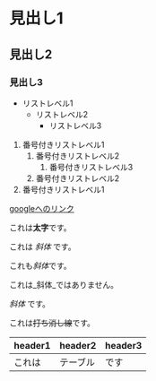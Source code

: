 # 見出し1

## 見出し2

### 見出し3

- リストレベル1
    - リストレベル2
        - リストレベル3

1. 番号付きリストレベル1
    1. 番号付きリストレベル2
        1. 番号付きリストレベル3
    1. 番号付きリストレベル2
1. 番号付きリストレベル1

[googleへのリンク](https://www.google.co.jp)

これは**太字**です。

これは _斜体_ です。

これも*斜体*です。

これは_斜体_ではありません。

_斜体_ です。

これは~~打ち消し線~~です。

| header1 | header2 | header3 |
|---|---|---|
|これは|テーブル|です|

